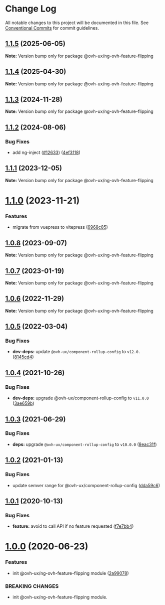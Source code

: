 # Change Log

All notable changes to this project will be documented in this file.
See [Conventional Commits](https://conventionalcommits.org) for commit guidelines.

## [1.1.5](https://github.com/ovh/manager/compare/@ovh-ux/ng-ovh-feature-flipping@1.1.4...@ovh-ux/ng-ovh-feature-flipping@1.1.5) (2025-06-05)

**Note:** Version bump only for package @ovh-ux/ng-ovh-feature-flipping





## [1.1.4](https://github.com/ovh/manager/compare/@ovh-ux/ng-ovh-feature-flipping@1.1.3...@ovh-ux/ng-ovh-feature-flipping@1.1.4) (2025-04-30)

**Note:** Version bump only for package @ovh-ux/ng-ovh-feature-flipping





## [1.1.3](https://github.com/ovh/manager/compare/@ovh-ux/ng-ovh-feature-flipping@1.1.2...@ovh-ux/ng-ovh-feature-flipping@1.1.3) (2024-11-28)

**Note:** Version bump only for package @ovh-ux/ng-ovh-feature-flipping





## [1.1.2](https://github.com/ovh/manager/compare/@ovh-ux/ng-ovh-feature-flipping@1.1.1...@ovh-ux/ng-ovh-feature-flipping@1.1.2) (2024-08-06)


### Bug Fixes

* add ng-inject ([#12633](https://github.com/ovh/manager/issues/12633)) ([4ef3118](https://github.com/ovh/manager/commit/4ef3118e4f1b845023e893353ae2a4955623a2d8))





## [1.1.1](https://github.com/ovh/manager/compare/@ovh-ux/ng-ovh-feature-flipping@1.1.0...@ovh-ux/ng-ovh-feature-flipping@1.1.1) (2023-12-05)

**Note:** Version bump only for package @ovh-ux/ng-ovh-feature-flipping





# [1.1.0](https://github.com/ovh/manager/compare/@ovh-ux/ng-ovh-feature-flipping@1.0.8...@ovh-ux/ng-ovh-feature-flipping@1.1.0) (2023-11-21)


### Features

* migrate from vuepress to vitepress ([6968c85](https://github.com/ovh/manager/commit/6968c85f00e19c41bc240abb37a50e9dacf9c5e5))





## [1.0.8](https://github.com/ovh/manager/compare/@ovh-ux/ng-ovh-feature-flipping@1.0.7...@ovh-ux/ng-ovh-feature-flipping@1.0.8) (2023-09-07)

**Note:** Version bump only for package @ovh-ux/ng-ovh-feature-flipping





## [1.0.7](https://github.com/ovh/manager/compare/@ovh-ux/ng-ovh-feature-flipping@1.0.6...@ovh-ux/ng-ovh-feature-flipping@1.0.7) (2023-01-19)

**Note:** Version bump only for package @ovh-ux/ng-ovh-feature-flipping





## [1.0.6](https://github.com/ovh/manager/compare/@ovh-ux/ng-ovh-feature-flipping@1.0.5...@ovh-ux/ng-ovh-feature-flipping@1.0.6) (2022-11-29)

**Note:** Version bump only for package @ovh-ux/ng-ovh-feature-flipping





## [1.0.5](https://github.com/ovh/manager/compare/@ovh-ux/ng-ovh-feature-flipping@1.0.4...@ovh-ux/ng-ovh-feature-flipping@1.0.5) (2022-03-04)


### Bug Fixes

* **dev-deps:** update `@ovh-ux/component-rollup-config` to `v12.0.` ([8145cd4](https://github.com/ovh/manager/commit/8145cd44a34cec071db4b5267182705625951077))



## [1.0.4](https://github.com/ovh/manager/compare/@ovh-ux/ng-ovh-feature-flipping@1.0.3...@ovh-ux/ng-ovh-feature-flipping@1.0.4) (2021-10-26)


### Bug Fixes

* **dev-deps:** upgrade @ovh-ux/component-rollup-config to `v11.0.0` ([3ae659b](https://github.com/ovh/manager/commit/3ae659bea59244fd5660375b9dac52055cc374b0))



## [1.0.3](https://github.com/ovh/manager/compare/@ovh-ux/ng-ovh-feature-flipping@1.0.2...@ovh-ux/ng-ovh-feature-flipping@1.0.3) (2021-06-29)


### Bug Fixes

* **deps:** upgrade `@ovh-ux/component-rollup-config` to `v10.0.0` ([8eac31f](https://github.com/ovh/manager/commit/8eac31f81e46d1570c131cf55788d6435842ab6d))



## [1.0.2](https://github.com/ovh/manager/compare/@ovh-ux/ng-ovh-feature-flipping@1.0.1...@ovh-ux/ng-ovh-feature-flipping@1.0.2) (2021-01-13)


### Bug Fixes

* update semver range for @ovh-ux/component-rollup-config ([dda59c6](https://github.com/ovh/manager/commit/dda59c6b71cb4ad9ab98f06a0bf995a7eb45a1d9))



## [1.0.1](https://github.com/ovh/manager/compare/@ovh-ux/ng-ovh-feature-flipping@1.0.0...@ovh-ux/ng-ovh-feature-flipping@1.0.1) (2020-10-13)


### Bug Fixes

* **feature:** avoid to call API if no feature requested ([f7e7bb4](https://github.com/ovh/manager/commit/f7e7bb446bed2168def93379fb4efbf59fa65e30))



# [1.0.0](https://github.com/ovh/manager/compare/@ovh-ux/ng-ovh-feature-flipping@0.0.0...@ovh-ux/ng-ovh-feature-flipping@1.0.0) (2020-06-23)


### Features

* init @ovh-ux/ng-ovh-feature-flipping module ([2a99078](https://github.com/ovh/manager/commit/2a990784212a27e15ba4d2e30c54c72c8a8da59c))


### BREAKING CHANGES

* init @ovh-ux/ng-ovh-feature-flipping module.
